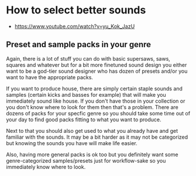 # How to select better sounds
- https://www.youtube.com/watch?v=yu_Kok_JazU

## Preset and sample packs in your genre
Again, there is a lot of stuff you can do with basic supersaws, saws, squares and whatever but for a bit more finetuned sound design you either want to be a god-tier sound designer who has dozen of presets and/or you want to have the appropriate packs.

If you want to produce house, there are simply certain staple sounds and samples (certain kicks and basses for example) that will make you immediately sound like house. If you don't have those in your collection or you don't know where to look for them then that's a problem. There are dozens of packs for your specfic genre so you should take some time out of your day to find good packs fitting to what you want to produce.

Next to that you should also get used to what you already have and get familiar with the sounds. It may be a bit harder as it may not be categorized but knowing the sounds you have will make life easier.

Also, having more general packs is ok too but you definitely want some genre-categorized samples/presets just for workflow-sake so you immediately know where to look.
